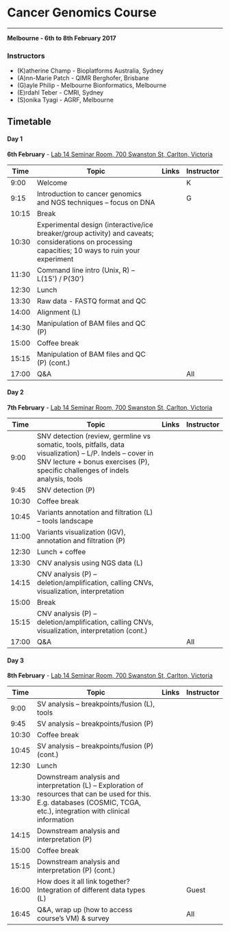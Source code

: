 # Cancer Genomics Course

---
**Melbourne - 6th to 8th February 2017**
<!---
jump to [Day 1](#day1) | [Day 2](#day2) | [Day3](#day3)
-->

### Instructors

* (K)atherine Champ - Bioplatforms Australia, Sydney
* (A)nn-Marie Patch - QIMR Berghofer, Brisbane
* (G)ayle Philip - Melbourne Bionformatics, Melbourne
* (E)rdahl Teber - CMRI, Sydney
* (S)onika Tyagi - AGRF, Melbourne


## Timetable
#### Day 1
**6th February** - [Lab 14 Seminar Room, 700 Swanston St, Carlton, Victoria](https://goo.gl/maps/FD2cdrFeDfG2)

| **Time** | **Topic** | **Links** | **Instructor** |
| -------- | --------- | --------- | ----------- |
|9:00|Welcome||K|
|9:15|Introduction to cancer genomics and NGS techniques – focus on DNA||G|
|10:15|Break|||
|10:30|Experimental design (interactive/ice breaker/group activity) and caveats; considerations on processing capacities; 10 ways to ruin your experiment|||
|11:30|Command line intro (Unix, R) – L(15') / P(30')|||
|12:30|Lunch|||
|13:30|Raw data - FASTQ format and QC|||
|14:00|Alignment (L)|||
|14:30|Manipulation of BAM files and QC (P)|||
|15:00|Coffee break|||
|15:15|Manipulation of BAM files and QC (P) (cont.)|||
|17:00|Q&A||All|

#### Day 2
**7th February** - [Lab 14 Seminar Room, 700 Swanston St, Carlton, Victoria](https://goo.gl/maps/FD2cdrFeDfG2)

| **Time** | **Topic** | **Links** | **Instructor** |
| -------- | --------- | --------- | ----------- |
|9:00|SNV detection (review, germline vs somatic, tools, pitfalls, data visualization) – L/P. Indels – cover in SNV lecture + bonus exercises (P), specific challenges of indels analysis, tools|||
|9:45|SNV detection (P)|||
|10:30|Coffee break|||
|10:45|Variants annotation and filtration (L) – tools landscape|||
|11:00|Variants visualization (IGV), annotation and filtration (P)|||
|12:30|Lunch + coffee|||
|13:30|CNV analysis using NGS data (L)|||
|14:15|CNV analysis (P) – deletion/amplification, calling CNVs, visualization, interpretation|||
|15:00|Break|||
|15:15|CNV analysis (P) – deletion/amplification, calling CNVs, visualization, interpretation (cont.)|||
|17:00|Q&A||All|

#### Day 3
**8th February** - [Lab 14 Seminar Room, 700 Swanston St, Carlton, Victoria](https://goo.gl/maps/FD2cdrFeDfG2)

| **Time** | **Topic** | **Links** | **Instructor** |
| -------- | --------- | --------- | ----------- |
|9:00|SV analysis – breakpoints/fusion (L), tools|||
|9:45|SV analysis – breakpoints/fusion (P)|||
|10:30|Coffee break|||
|10:45|SV analysis – breakpoints/fusion (P) (cont.)|||
|12:30|Lunch|||
|13:30|Downstream analysis and interpretation (L) – Exploration of resources that can be used for this. E.g. databases (COSMIC, TCGA, etc.), integration with clinical information|||
|14:15|Downstream analysis and interpretation (P)|||
|15:00|Coffee break|||
|15:15|Downstream analysis and interpretation (P) (cont.)|||
|16:00|How does it all link together? Integration of different data types (L)||Guest|
|16:45|Q&A, wrap up (how to access course’s VM) & survey||All|
